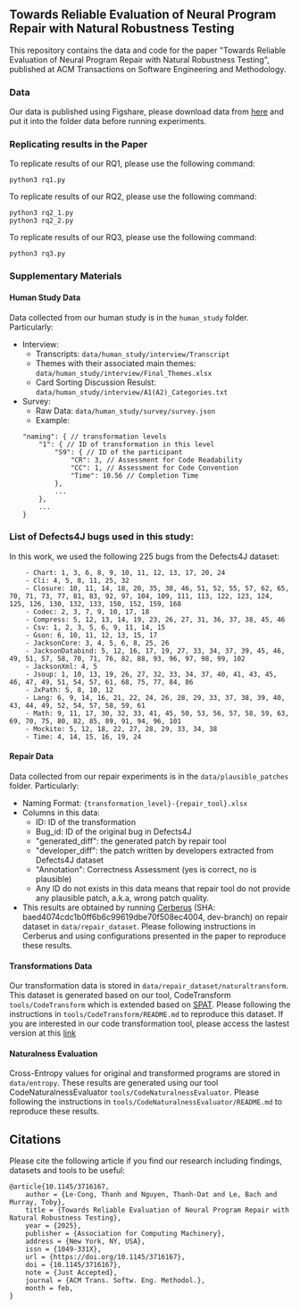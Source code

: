 ## Towards Reliable Evaluation of Neural Program Repair with Natural Robustness Testing

This repository contains the data and code for the paper "Towards Reliable Evaluation of Neural Program Repair with Natural Robustness Testing", published at ACM Transactions on Software Engineering and Methodology.

### Data
Our data is published using Figshare, please download data from [here](https://figshare.com/s/05c50e7e0bd021ed16b3) and put it into the folder data before running experiments.

### Replicating results in the Paper
To replicate results of our RQ1, please use the following command:
```
python3 rq1.py 
```
To replicate results of our RQ2, please use the following command:
```
python3 rq2_1.py 
python3 rq2_2.py 
```
To replicate results of our RQ3, please use the following command:
```
python3 rq3.py 
```

### Supplementary Materials
#### Human Study Data
Data collected from our human study is in the `human_study` folder. Particularly:
- Interview:
    - Transcripts: `data/human_study/interview/Transcript`
    - Themes with their associated main themes: `data/human_study/interview/Final_Themes.xlsx`
    - Card Sorting Discussion Resulst: `data/human_study/interview/A1(A2)_Categories.txt`
- Survey:
    - Raw Data: `data/human_study/survey/survey.json`
    - Example: 
    ```
    "naming": { // transformation levels
        "1": { // ID of transformation in this level
            "S9": { // ID of the participant
                "CR": 3, // Assessment for Code Readability
                "CC": 1, // Assessment for Code Convention
                "Time": 10.56 // Completion Time
            },
            ...
        },
        ...
    }
    ```
    
### List of Defects4J bugs used in this study:
In this work, we used the following 225 bugs from the Defects4J dataset:
```
    - Chart: 1, 3, 6, 8, 9, 10, 11, 12, 13, 17, 20, 24
    - Cli: 4, 5, 8, 11, 25, 32
    - Closure: 10, 11, 14, 18, 20, 35, 38, 46, 51, 52, 55, 57, 62, 65, 70, 71, 73, 77, 81, 83, 92, 97, 104, 109, 111, 113, 122, 123, 124, 125, 126, 130, 132, 133, 150, 152, 159, 168 
    - Codec: 2, 3, 7, 9, 10, 17, 18 
    - Compress: 5, 12, 13, 14, 19, 23, 26, 27, 31, 36, 37, 38, 45, 46
    - Csv: 1, 2, 3, 5, 6, 9, 11, 14, 15
    - Gson: 6, 10, 11, 12, 13, 15, 17 
    - JacksonCore: 3, 4, 5, 6, 8, 25, 26 
    - JacksonDatabind: 5, 12, 16, 17, 19, 27, 33, 34, 37, 39, 45, 46, 49, 51, 57, 58, 70, 71, 76, 82, 88, 93, 96, 97, 98, 99, 102 
    - JacksonXml: 4, 5
    - Jsoup: 1, 10, 13, 19, 26, 27, 32, 33, 34, 37, 40, 41, 43, 45, 46, 47, 49, 51, 54, 57, 61, 68, 75, 77, 84, 86
    - JxPath: 5, 8, 10, 12
    - Lang: 6, 9, 14, 16, 21, 22, 24, 26, 28, 29, 33, 37, 38, 39, 40, 43, 44, 49, 52, 54, 57, 58, 59, 61
    - Math: 9, 11, 17, 30, 32, 33, 41, 45, 50, 53, 56, 57, 58, 59, 63, 69, 70, 75, 80, 82, 85, 89, 91, 94, 96, 101
    - Mockito: 5, 12, 18, 22, 27, 28, 29, 33, 34, 38
    - Time: 4, 14, 15, 16, 19, 24
```

#### Repair Data
Data collected from our repair experiments is in the `data/plausible_patches` folder. Particularly:
- Naming Format: `{transformation_level}-{repair_tool}.xlsx`
- Columns in this data:
    - ID: ID of the transformation
    - Bug_id: ID of the original bug in Defects4J
    - "generated_diff": the generated patch by repair tool
    - "developer_diff": the patch written by developers extracted from Defects4J dataset
    - "Annotation": Correctness Assessment (yes is correct, no is plausible)
    - Any ID do not exists in this data means that repair tool do not provide any plausible patch, a.k.a, wrong patch quality.
- This results are obtained by running [Cerberus](https://github.com/nus-apr/cerberus) (SHA: baed4074cdc1b0ff6b6c99619dbe70f508ec4004, dev-branch) on repair dataset in `data/repair_dataset`. Please following instructions in Cerberus and using configurations presented in the paper to reproduce these results.

#### Transformations Data
Our transformation data is stored in `data/repair_dataset/naturaltransform`. This dataset is generated based on our tool, CodeTransform `tools/CodeTransform` which is extended based on [SPAT](https://github.com/Santiago-Yu/SPAT). Please following the instructions in `tools/CodeTransform/README.md` to reproduce this dataset. If you are interested in our code transformation tool, please access the lastest version at this [link](https://github.com/thanhlecongg/NaturalCodeTransformer)

#### Naturalness Evaluation
Cross-Entropy values for original and transformed programs are stored in `data/entropy`. These results are generated using our tool CodeNaturalnessEvaluator `tools/CodeNaturalnessEvaluator`. Please following the instructions in `tools/CodeNaturalnessEvaluator/README.md` to reproduce these results.

## Citations
Please cite the following article if you find our research including findings, datasets and tools to be useful:

```
@article{10.1145/3716167,
    author = {Le-Cong, Thanh and Nguyen, Thanh-Dat and Le, Bach and Murray, Toby},
    title = {Towards Reliable Evaluation of Neural Program Repair with Natural Robustness Testing},
    year = {2025},
    publisher = {Association for Computing Machinery},
    address = {New York, NY, USA},
    issn = {1049-331X},
    url = {https://doi.org/10.1145/3716167},
    doi = {10.1145/3716167},
    note = {Just Accepted},
    journal = {ACM Trans. Softw. Eng. Methodol.},
    month = feb,
}
```
